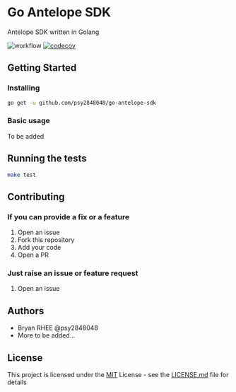 # Go Antelope SDK

Antelope SDK written in Golang

![workflow](https://github.com/psy2848048/go-antelope-sdk/actions/workflows/go.yml/badge.svg)  [![codecov](https://codecov.io/gh/psy2848048/go-antelope-sdk/branch/main/graph/badge.svg?token=M4N60M0HX8)](https://codecov.io/gh/psy2848048/go-antelope-sdk)

## Getting Started

### Installing

```bash
go get -u github.com/psy2848048/go-antelope-sdk
```

### Basic usage

To be added

## Running the tests

```bash
make test
```

## Contributing

### If you can provide a fix or a feature

1. Open an issue
1. Fork this repository
1. Add your code
1. Open a PR

### Just raise an issue or feature request

1. Open an issue

## Authors

- Bryan RHEE @psy2848048
- More to be added...

## License

This project is licensed under the [MIT](LICENSE.md) License - see the [LICENSE.md](LICENSE.md) file for details
